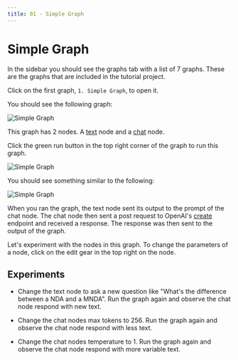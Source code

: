 ```yaml
---
title: 01 - Simple Graph
---
```


# Simple Graph

In the sidebar you should see the graphs tab with a list of 7 graphs. These are the graphs that are included in the tutorial project.

Click on the first graph, `1. Simple Graph`, to open it.

You should see the following graph:

![Simple Graph](./assets/simple-graph-start.png)

This graph has 2 nodes. A [text](../node-reference/text) node and a [chat](../node-reference/chat) node.

Click the green run button in the top right corner of the graph to run this graph.

![Simple Graph](./assets/run-button.png)

You should see something similar to the following:

![Simple Graph](./assets/simple-graph-after-run.png)

When you ran the graph, the text node sent its output to the prompt of the chat node. The chat node then sent a post request to OpenAI's [create](https://platform.openai.com/docs/api-reference/chat/create) endpoint and received a response. The response was then sent to the output of the graph.

Let's experiment with the nodes in this graph. To change the parameters of a node, click on the edit gear in the top right on the node.

## Experiments

- Change the text node to ask a new question like "What's the difference between a NDA and a MNDA". Run the graph again and observe the chat node respond with new text.

- Change the chat nodes max tokens to 256. Run the graph again and observe the chat node respond with less text.

- Change the chat nodes temperature to 1. Run the graph again and observe the chat node respond with more variable text.
